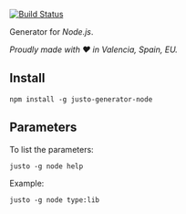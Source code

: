 [![Build Status](https://travis-ci.org/justojsg/justo-generator-node.svg?branch=master)](https://travis-ci.org/justojsg/justo-generator-node)

Generator for *Node.js*.

*Proudly made with ♥ in Valencia, Spain, EU.*

## Install

```
npm install -g justo-generator-node
```

## Parameters

To list the parameters:

```
justo -g node help
```

Example:

```
justo -g node type:lib
```
